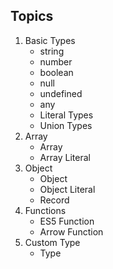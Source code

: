 ## Topics

1. Basic Types
   - string
   - number
   - boolean
   - null
   - undefined
   - any
   - Literal Types
   - Union Types
2. Array
   - Array
   - Array Literal
3. Object
   - Object
   - Object Literal
   - Record
4. Functions
   - ES5 Function
   - Arrow Function
5. Custom Type
   - Type
